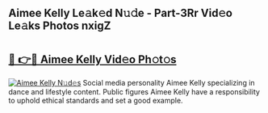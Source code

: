 ## Aimee Kelly Le𝚊k𝚎d N𝚞𝚍e - Part-3Rr Vid𝚎o Le𝚊ks Photos nxigZ

# <h2><a href="http://fbduur7.evod.top/?m=Aimee+Kelly">🔗 👉🔴 Aimee Kelly Vid𝚎o Ph𝚘t𝚘s</a></h2>

[![Aimee Kelly N𝚞d𝚎s](https://i.imgur.com/8V9OHl7.gif)](http://fbduur7.evod.top/?m=Aimee+Kelly)
Social media personality Aimee Kelly specializing in dance and lifestyle content. Public figures Aimee Kelly have a responsibility to uphold ethical standards and set a good example. 
